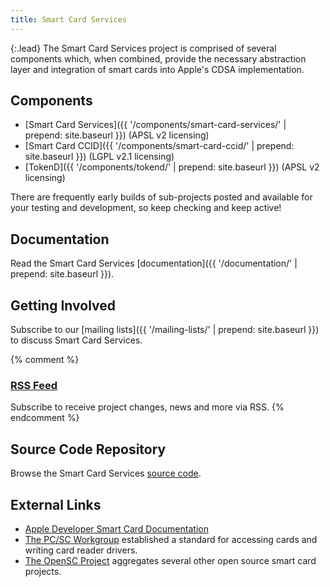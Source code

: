 ```yaml
---
title: Smart Card Services
---
```


{:.lead}
The Smart Card Services project is comprised of several components which, when combined, provide the necessary abstraction layer and integration of smart cards into Apple's CDSA implementation.


## Components

* [Smart Card Services]({{ '/components/smart-card-services/' | prepend: site.baseurl }}) (APSL v2 licensing)
* [Smart Card CCID]({{ '/components/smart-card-ccid/' | prepend: site.baseurl }}) (LGPL v2.1 licensing)
* [TokenD]({{ '/components/tokend/' | prepend: site.baseurl }}) (APSL v2 licensing)

There are frequently early builds of sub-projects posted and available for your testing and development, so keep checking and keep active!


## Documentation

Read the Smart Card Services [documentation]({{ '/documentation/' | prepend: site.baseurl }}).


## Getting Involved

Subscribe to our [mailing lists]({{ '/mailing-lists/' | prepend: site.baseurl }}) to discuss Smart Card Services.

{% comment %}
### [RSS Feed](http://smartcardservices.macosforge.org/feeds/posts/smartcardservices)

Subscribe to receive project changes, news and more via RSS.
{% endcomment %}


## Source Code Repository

Browse the Smart Card Services [source code](https://github.com/smartcardservices/smartcardservices).


## External Links

* [Apple Developer Smart Card Documentation](http://developer.apple.com/mac/library/documentation/Security/Conceptual/Security_Overview/Security_Services/Security_Services.html#//apple_ref/doc/uid/TP30000976-CH204-SW4)
* [The PC/SC Workgroup](http://www.pcscworkgroup.com/) established a standard for accessing cards and writing card reader drivers.
* [The OpenSC Project](http://www.opensc-project.org/) aggregates several other open source smart card projects.
